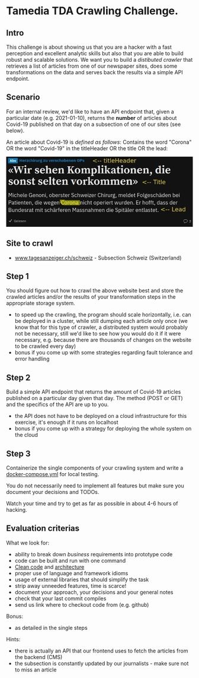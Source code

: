 # Tamedia TDA Crawling Challenge.

## Intro 

This challenge is about showing us that you are a hacker with a fast perception and excellent analytic skills but also that you are able to build robust and scalable solutions.
We want you to build a *distibuted crawler* that retrieves a list of articles from one of our newspaper sites, does some transformations on the data and serves back the results via a simple API endpoint.

## Scenario

For an internal review, we'd like to have an API endpoint that, given a particular date (e.g. 2021-01-10), returns the **number** of articles about Covid-19 published on that day on a subsection of one of our sites (see below).

An article about Covid-19 is *defined as follows*: Contains the word "Corona" OR the word "Covid-19" in the titleHeader OR the title OR the lead:

![bl](img/challenge.jpg)


## Site to crawl

- www.tagesanzeiger.ch/schweiz - Subsection Schweiz (Switzerland)


## Step 1

You should figure out how to crawl the above website best and store the crawled articles and/or the results of your transformation steps in the appropriate storage system.

- to speed up the crawling, the program should scale horizontally, i.e. can be deployed in a cluster, while still dumping each article only once (we know that for this type of crawler, a distributed system would probably not be necessary, still we'd like to see how you would do it if it were necessary, e.g. because there are thousands of changes on the website to be crawled every day)
- bonus if you come up with some strategies regarding fault tolerance and error handling

## Step 2

Build a simple API endpoint that returns the amount of Covid-19 articles published on a particular day given that day. The method (POST or GET) and the specifics of the API are up to you. 

- the API does not have to be deployed on a cloud infrastructure for this exercise, it's enough if it runs on localhost
- bonus if you come up with a strategy for deploying the whole system on the cloud


## Step 3

Containerize the single components of your crawling system and write a [docker-compose.yml](https://docs.docker.com/compose/) for local testing.

You do not necessarily need to implement all features but make sure you document your decisions and TODOs.

Watch your time and try to get as far as possible in about 4-6 hours of hacking.


## Evaluation criterias

What we look for:

- ability to break down *business* requirements into prototype code
- code can be built and run with one command
- [Clean code](https://www.amazon.com/Clean-Coder-Conduct-Professional-Programmers/dp/0137081073/) and [architecture](https://www.amazon.com/Clean-Architecture-Craftsmans-Software-Structure/dp/0134494164/)
- proper use of language and framework idioms
- usage of external libraries that should simplify the task
- strip away unneeded features, time is scarce!
- document your approach, your decisions and your general notes
- check that your last commit compiles
- send us link where to checkout code from (e.g. github)

Bonus:
- as detailed in the single steps

Hints:
- there is actually an API that our frontend uses to fetch the articles from the backend (CMS)
- the subsection is constantly updated by our journalists - make sure not to miss an article


